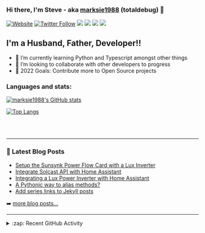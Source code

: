 ### Hi there, I'm Steve - aka [marksie1988][website] (totaldebug) 👋

[![Website](https://img.shields.io/website?label=totaldebug.uk&style=for-the-badge&url=https%3A%2F%2Ftotaldebug.uk)](https://totaldebug.uk)
[![Twitter Follow](https://img.shields.io/twitter/follow/marksie1988?color=1DA1F2&logo=twitter&style=for-the-badge)](https://twitter.com/intent/follow?original_referer=https%3A%2F%2Fgithub.com%marksie1988&screen_name=marksie1988)
[![](https://img.shields.io/badge/-@marksie1988-%23181717?style=for-the-badge&logo=github)](https://github.com/marksie1988)
[![](https://img.shields.io/badge/-@totaldebug-%23181717?style=for-the-badge&logo=github)](https://github.com/totaldebug)
[![](https://img.shields.io/badge/-@totaldebug-%23FF0000?style=for-the-badge&logo=youtube)][youtube]
[![](https://img.shields.io/badge/-@totaldebug-%230077B5?style=for-the-badge&logo=linkedin)][linkedin]

## I'm a Husband, Father, Developer!!

- 🌱 I’m currently learning Python and Typescript amongst other things
- 👯 I’m looking to collaborate with other developers to progress
- 🥅 2022 Goals: Contribute more to Open Source projects

### Languages and stats:

[![marksie1988's GitHub stats](https://github-readme-stats.vercel.app/api?username=marksie1988&show_icons=true&layout=compact&theme=dark)](https://github.com/marksie1988)

[![Top Langs](https://github-readme-stats.vercel.app/api/top-langs/?username=marksie1988&layout=compact&theme=dark)](https://github.com/marksie1988)

<br />
<br />

---

### 📕 Latest Blog Posts

<!-- BLOG-POST-LIST:START -->
- [Setup the Sunsynk Power Flow Card with a Lux Inverter](https://totaldebug.uk/posts/sunsynk-power-flow-card-with-lux-inverter/)
- [Integrate Solcast API with Home Assistant](https://totaldebug.uk/posts/solcast-api-home-assistant/)
- [Integrating a Lux Power Inverter with Home Assistant](https://totaldebug.uk/posts/integrate-lux-inverter-with-home-assistant/)
- [A Pythonic way to alias methods?](https://totaldebug.uk/posts/python-method-aliases/)
- [Add series links to Jekyll posts](https://totaldebug.uk/posts/jekyll-post-series-links/)
<!-- BLOG-POST-LIST:END -->

➡️ [more blog posts...](https://totaldebug.uk/blog/)

---

<details>
  <summary>:zap: Recent GitHub Activity</summary>

<!--START_SECTION:activity-->
1. 🗣 Commented on [#56](https://github.com/slipx06/sunsynk-power-flow-card/pull/56#issuecomment-1682522178) in [slipx06/sunsynk-power-flow-card](https://github.com/slipx06/sunsynk-power-flow-card)
2. 🗣 Commented on [#56](https://github.com/slipx06/sunsynk-power-flow-card/pull/56#issuecomment-1678102073) in [slipx06/sunsynk-power-flow-card](https://github.com/slipx06/sunsynk-power-flow-card)
3. 💪 Opened PR [#56](https://github.com/slipx06/sunsynk-power-flow-card/pull/56) in [slipx06/sunsynk-power-flow-card](https://github.com/slipx06/sunsynk-power-flow-card)
4. 🔒 Closed issue [#163](https://github.com/totaldebug/pyarr/issues/163) in [totaldebug/pyarr](https://github.com/totaldebug/pyarr)
5. 🗣 Commented on [#163](https://github.com/totaldebug/pyarr/issues/163#issuecomment-1667726701) in [totaldebug/pyarr](https://github.com/totaldebug/pyarr)
<!--END_SECTION:activity-->

</details>

[website]: https://totaldebug.uk
[twitter]: https://twitter.com/marksie1988
[youtube]: https://www.youtube.com/channel/UCEvfqr8PBoLTc6FiitXrWCQ
[linkedin]: https://linkedin.com/in/marksie1988
